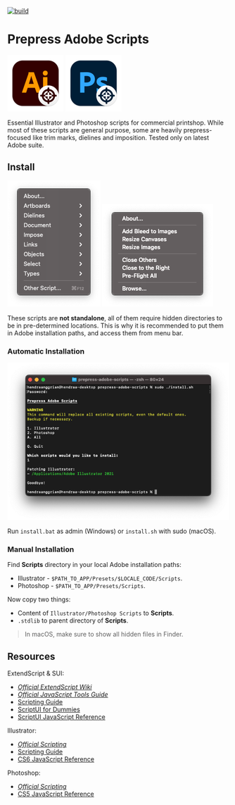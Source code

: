 [![build](https://img.shields.io/travis/com/hendraanggrian/prepress-adobe-scripts)](https://travis-ci.com/hendraanggrian/prepress-adobe-scripts)

Prepress Adobe Scripts
======================

![](images/logo_ai.png)
![](images/logo_psd.png)

Essential Illustrator and Photoshop scripts for commercial printshop. While most of these scripts are general purpose, some are heavily prepress-focused like trim marks, dielines and imposition. Tested only on latest Adobe suite.

Install
-------

![](images/scripts_menu_ai.png)
![](images/scripts_menu_psd.png)

These scripts are **not standalone**, all of them require hidden directories to be in pre-determined locations. This is why it is recommended to put them in Adobe installation paths, and access them from menu bar.

### Automatic Installation

![](images/install.png)

Run `install.bat` as admin (Windows) or `install.sh` with sudo (macOS).

### Manual Installation

Find **Scripts** directory in your local Adobe installation paths:
* Illustrator - `$PATH_TO_APP/Presets/$LOCALE_CODE/Scripts`.
* Photoshop - `$PATH_TO_APP/Presets/Scripts`.

Now copy two things:
* Content of `Illustrator/Photoshop Scripts` to **Scripts**.
* `.stdlib` to parent directory of **Scripts**.

> In macOS, make sure to show all hidden files in Finder.

Resources
---------

ExtendScript & SUI:
* [*Official ExtendScript Wiki*](https://github.com/ExtendScript/wiki/wiki)
* [*Official JavaScript Tools Guide*](https://wwwimages2.adobe.com/content/dam/acom/en/devnet/scripting/pdfs/javascript_tools_guide.pdf)
* [Scripting Guide](https://extendscript.docsforadobe.dev)
* [ScriptUI for Dummies](https://adobeindd.com/view/publications/a0207571-ff5b-4bbf-a540-07079bd21d75/92ra/publication-web-resources/pdf/scriptui-2-16-j.pdf)
* [ScriptUI JavaScript Reference](http://jongware.mit.edu/scriptuihtml/Sui/index_1.html)

Illustrator:
* [*Official Scripting*](https://www.adobe.com/devnet/illustrator/scripting.html)
* [Scripting Guide](https://ai-scripting.docsforadobe.dev)
* [CS6 JavaScript Reference](http://jongware.mit.edu/iljscs6html/iljscs6/inxx.html)

Photoshop:
* [*Official Scripting*](https://www.adobe.com/devnet/photoshop/scripting.html)
* [CS5 JavaScript Reference](http://jongware.mit.edu/pscs5js_html/psjscs5/inxx.html)
